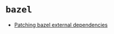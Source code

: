 # `bazel`

- [Patching bazel external dependencies](https://brentley.dev/patching-bazel-external-dependencies/)
